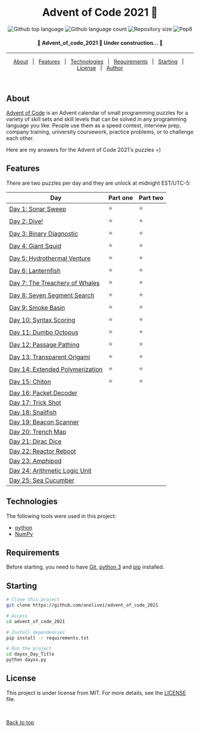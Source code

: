 <div align="center" id="top"> 

  &#xa0;

</div>

<h1 align="center"> Advent of Code 2021 🌟 </h1>

<p align="center">
  <img alt="Github top language" src="https://img.shields.io/github/languages/top/anolivei/advent_of_code_2021?color=3de069">

  <img alt="Github language count" src="https://img.shields.io/github/languages/count/anolivei/advent_of_code_2021?color=3de069">

  <img alt="Repository size" src="https://img.shields.io/github/repo-size/anolivei/advent_of_code_2021?color=3de069">

  <img alt="Pep8" src="https://github.com/anolivei/advent_of_code_2021/actions/workflows/pep8.yml/badge.svg?event=push">

</p>


<h4 align="center"> 
	🚧  Advent_of_code_2021 🌟 Under construction...  🚧
</h4> 

<hr>

<p align="center">
  <a href="#about">About</a> &#xa0; | &#xa0; 
  <a href="#features">Features</a> &#xa0; | &#xa0;
  <a href="#technologies">Technologies</a> &#xa0; | &#xa0;
  <a href="#requirements">Requirements</a> &#xa0; | &#xa0;
  <a href="#starting">Starting</a> &#xa0; | &#xa0;
  <a href="#license">License</a> &#xa0; | &#xa0;
  <a href="https://github.com/anolivei" target="_blank">Author</a>
</p>

<br>

## About ##
[Advent of Code](https://adventofcode.com/2021/about) is an Advent calendar of small programming puzzles for a variety 
of skill sets and skill levels that can be solved in any programming language
you like. People use them as a speed contest, interview prep, company training,
university coursework, practice problems, or to challenge each other.

Here are my answers for the Advent of Code 2021's puzzles =)

## Features ##

There are two puzzles per day and they are unlock at midnight EST/UTC-5:

| Day | Part one | Part two |
| --- | ------- | -------- |
| [Day 1: Sonar Sweep](https://github.com/anolivei/advent_of_code_2021/tree/main/day01_Sonar_Sweep)| ⭐️ | ⭐️ |
| [Day 2: Dive!](https://github.com/anolivei/advent_of_code_2021/tree/main/day02_Dive)| ⭐️ | ⭐️ |
| [Day 3: Binary Diagnostic](https://github.com/anolivei/advent_of_code_2021/tree/main/day03_Binary_Diagnostic) | ⭐️ | ⭐️ |
| [Day 4: Giant Squid](https://github.com/anolivei/advent_of_code_2021/tree/main/day04_Giant_Squid)| ⭐️ | ⭐️ |
| [Day 5: Hydrothermal Venture](https://github.com/anolivei/advent_of_code_2021/tree/main/day05_Hydrothermal_Venture)| ⭐️ | ⭐️ |
| [Day 6: Lanternfish ](https://github.com/anolivei/advent_of_code_2021/tree/main/day06_Lanternfish)| ⭐️ | ⭐️ |
| [Day 7: The Treachery of Whales](https://github.com/anolivei/advent_of_code_2021/tree/main/day07_The_Treachery_of_Whales)| ⭐️ | ⭐️ |
| [Day 8: Seven Segment Search](https://github.com/anolivei/advent_of_code_2021/tree/main/day08_Seven_Segment_Search)| ⭐️ | ⭐️ |
| [Day 9: Smoke Basin](https://github.com/anolivei/advent_of_code_2021/tree/main/day09_Smoke_Basin)| ⭐️ | ⭐️ |
| [Day 10: Syntax Scoring](https://github.com/anolivei/advent_of_code_2021/tree/main/day10_Syntax_Scoring)| ⭐️ | ⭐️ |
| [Day 11: Dumbo Octopus](https://github.com/anolivei/advent_of_code_2021/tree/main/day11_Dumbo_Octopus)| ⭐️ | ⭐️ |
| [Day 12: Passage Pathing](https://github.com/anolivei/advent_of_code_2021/tree/main/day12_Passage_Pathing)| ⭐️ | ⭐️ |
| [Day 13: Transparent Origami](https://github.com/anolivei/advent_of_code_2021/tree/main/day13_Transparent_Origami)| ⭐️ | ⭐️ |
| [Day 14: Extended Polymerization](https://github.com/anolivei/advent_of_code_2021/tree/main/day14_Extended_Polymerization)| ⭐️ | ⭐️ |
| [Day 15: Chiton](https://github.com/anolivei/advent_of_code_2021/tree/main/day15_Chiton)| ⭐️ | ⭐️ |
| [Day 16: Packet Decoder](https://github.com/anolivei/advent_of_code_2021/tree/main/day16_Packet_Decoder)| | |
| [Day 17: Trick Shot](https://github.com/anolivei/advent_of_code_2021/tree/main/day17_Trick_Shot)| | |
| [Day 18: Snailfish](https://github.com/anolivei/advent_of_code_2021/tree/main/day18_Snailfish)| | |
| [Day 19: Beacon Scanner](https://github.com/anolivei/advent_of_code_2021/tree/main/day19_Beacon_Scanner)| | |
| [Day 20: Trench Map](https://github.com/anolivei/advent_of_code_2021/tree/main/day20_Trench_Map)| | |
| [Day 21: Dirac Dice](https://github.com/anolivei/advent_of_code_2021/tree/main/day21_Dirac_Dice)| | |
| [Day 22: Reactor Reboot](https://github.com/anolivei/advent_of_code_2021/tree/main/day22_Reactor_Reboot)| | |
| [Day 23: Amphipod](https://github.com/anolivei/advent_of_code_2021/tree/main/day23_Amphipod)| | |
| [Day 24: Arithmetic Logic Unit](https://github.com/anolivei/advent_of_code_2021/tree/main/day24_Arithmetic_Logic_Unit)| | |
| [Day 25: Sea Cucumber](https://github.com/anolivei/advent_of_code_2021/tree/main/day25_Sea_Cucumber)| | |

## Technologies ##

The following tools were used in this project:
- [python](https://www.python.org/)
- [NumPy](https://numpy.org/)
## Requirements ##

Before starting, you need to have [Git](https://git-scm.com), [python 3](https://www.python.org/downloads/) and [pip](https://pypi.org/project/pip/) installed.

## Starting ##

```bash
# Clone this project
git clone https://github.com/anolivei/advent_of_code_2021

# Access
cd advent_of_code_2021

# Install dependencies
pip install -r requirements.txt

# Run the project
cd dayxx_Day_Title
python dayxx.py

```

## License ##

This project is under license from MIT. For more details, see the [LICENSE](LICENSE.md) file.


&#xa0;

<a href="#top">Back to top</a>
